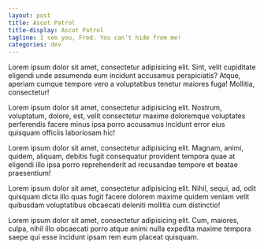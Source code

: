 ```yaml
---
layout: post
title: Ascot Patrol
title-display: Ascot Patrol
tagline: I see you, Fred. You can’t hide from me!
categories: dev
---
```


Lorem ipsum dolor sit amet, consectetur adipisicing elit. Sint, velit cupiditate eligendi unde assumenda eum incidunt accusamus perspiciatis? Atque, aperiam cumque tempore vero a voluptatibus tenetur maiores fuga! Mollitia, consectetur!

Lorem ipsum dolor sit amet, consectetur adipisicing elit. Nostrum, voluptatum, dolore, est, velit consectetur maxime doloremque voluptates perferendis facere minus ipsa porro accusamus incidunt error eius quisquam officiis laboriosam hic!

Lorem ipsum dolor sit amet, consectetur adipisicing elit. Magnam, animi, quidem, aliquam, debitis fugit consequatur provident tempora quae at eligendi illo ipsa porro reprehenderit ad recusandae tempore et beatae praesentium!

Lorem ipsum dolor sit amet, consectetur adipisicing elit. Nihil, sequi, ad, odit quisquam dicta illo quas fugit facere dolorem maxime quidem veniam velit quibusdam voluptatibus obcaecati deleniti mollitia cum distinctio!

Lorem ipsum dolor sit amet, consectetur adipisicing elit. Cum, maiores, culpa, nihil illo obcaecati porro atque animi nulla expedita maxime tempora saepe qui esse incidunt ipsam rem eum placeat quisquam.